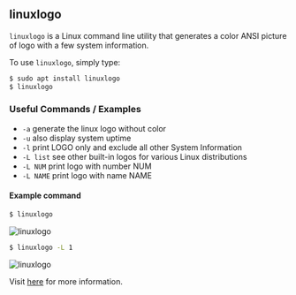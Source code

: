 ---
---

linuxlogo
-------
`linuxlogo`  is a Linux command line utility that generates a color ANSI picture of logo with a few system information.

To use `linuxlogo`, simply type:

~~~ bash
$ sudo apt install linuxlogo
$ linuxlogo 
~~~

<!--more-->

### Useful Commands / Examples
- `-a` generate the linux logo without color
- `-u` also display system uptime
- `-l` print LOGO only and exclude all other System Information
- `-L list` see other built-in logos for various Linux distributions
- `-L NUM` print logo with number NUM
- `-L NAME` print logo with name NAME

#### Example command

~~~bash
$ linuxlogo 
~~~
![linuxlogo](https://www.tecmint.com/wp-content/uploads/2015/06/Get-Default-OS-Logo.png)

~~~bash
$ linuxlogo -L 1
~~~
![linuxlogo](https://www.tecmint.com/wp-content/uploads/2015/06/Print-AIX-Logo.png)



Visit [here](https://www.tecmint.com/linux_logo-tool-to-print-color-ansi-logos-of-linux/) for more information.
